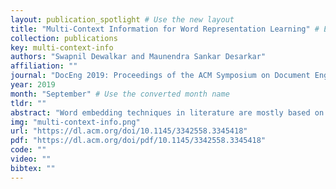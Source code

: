 ```yaml
---
layout: publication_spotlight # Use the new layout
title: "Multi-Context Information for Word Representation Learning" # Escape quotes in title
collection: publications
key: multi-context-info
authors: "Swapnil Dewalkar and Maunendra Sankar Desarkar"
affiliation: ""
journal: "DocEng 2019: Proceedings of the ACM Symposium on Document Engineering 2019"
year: 2019
month: "September" # Use the converted month name
tldr: ""
abstract: "Word embedding techniques in literature are mostly based on Bag of Words models where words that co-occur with each other are considered to be related. However, it is not necessary for similar or related words to occur in the same context window. In this paper, we propose a new approach to combine different types of resources for training word embeddings. The lexical resources used in this work are Dependency Parse Tree and WordNet. Apart from the co-occurrence information, the use of these additional resources helps us in including the semantic and syntactic information from the text in learning the word representations. The learned representations are evaluated on multiple evaluation tasks like Semantic Textual Similarity, Word Similarity. Results of the experimental analyses highlight the usefulness of the proposed methodology."
img: "multi-context-info.png"
url: "https://dl.acm.org/doi/10.1145/3342558.3345418"
pdf: "https://dl.acm.org/doi/pdf/10.1145/3342558.3345418"
code: ""
video: ""
bibtex: ""
---
```

